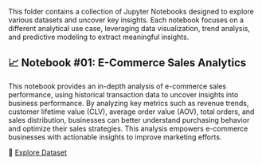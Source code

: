 This folder contains a collection of Jupyter Notebooks designed to explore various datasets and uncover key insights. Each notebook focuses on a different analytical use case, leveraging data visualization, trend analysis, and predictive modeling to extract meaningful insights.

## 📈 Notebook #01: E-Commerce Sales Analytics
This notebook provides an in-depth analysis of e-commerce sales performance, using historical transaction data to uncover insights into business performance. By analyzing key metrics such as revenue trends, customer lifetime value (CLV), average order value (AOV), total orders, and sales distribution, businesses can better understand purchasing behavior and optimize their sales strategies. This analysis empowers e-commerce businesses with actionable insights to improve marketing efforts.

📂 [Explore Dataset](https://www.kaggle.com/datasets/carrie1/ecommerce-data/data)
